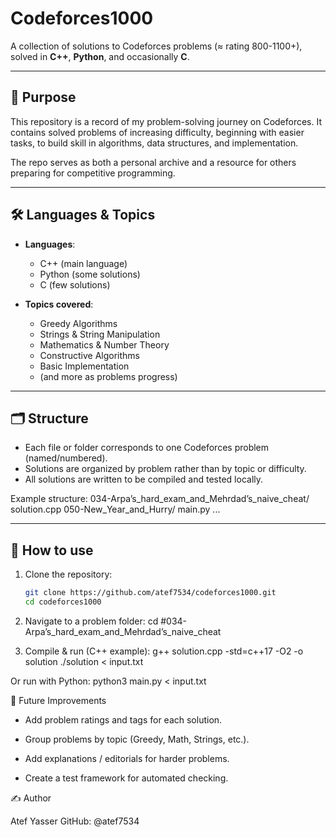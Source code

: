 # Codeforces1000

A collection of solutions to Codeforces problems (≈ rating 800-1100+), solved in **C++**, **Python**, and occasionally **C**.

---

## 📖 Purpose

This repository is a record of my problem-solving journey on Codeforces.
It contains solved problems of increasing difficulty, beginning with easier tasks, to build skill in algorithms, data structures, and implementation.

The repo serves as both a personal archive and a resource for others preparing for competitive programming.

---

## 🛠 Languages & Topics

-   **Languages**:

    -   C++ (main language)
    -   Python (some solutions)
    -   C (few solutions)

-   **Topics covered**:
    -   Greedy Algorithms
    -   Strings & String Manipulation
    -   Mathematics & Number Theory
    -   Constructive Algorithms
    -   Basic Implementation
    -   (and more as problems progress)

---

## 🗂 Structure

-   Each file or folder corresponds to one Codeforces problem (named/numbered).
-   Solutions are organized by problem rather than by topic or difficulty.
-   All solutions are written to be compiled and tested locally.

Example structure:
034-Arpa’s_hard_exam_and_Mehrdad’s_naive_cheat/
solution.cpp
050-New_Year_and_Hurry/
main.py
...

---

## 🚀 How to use

1. Clone the repository:

    ```bash
    git clone https://github.com/atef7534/codeforces1000.git
    cd codeforces1000
    ```

2. Navigate to a problem folder:
   cd #034-Arpa’s_hard_exam_and_Mehrdad’s_naive_cheat

3. Compile & run (C++ example):
   g++ solution.cpp -std=c++17 -O2 -o solution
   ./solution < input.txt

Or run with Python:
python3 main.py < input.txt

🚧 Future Improvements

-   Add problem ratings and tags for each solution.

-   Group problems by topic (Greedy, Math, Strings, etc.).

-   Add explanations / editorials for harder problems.

-   Create a test framework for automated checking.

✍️ Author

Atef Yasser
GitHub: @atef7534
